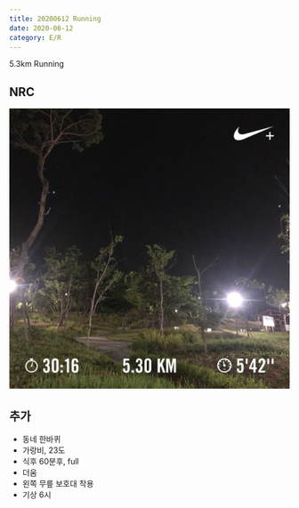 ```yaml
---
title: 20200612 Running 
date: 2020-06-12
category: E/R
---
```


5.3km Running

## NRC

![20200612](/img/20200612.jpg)

## 추가

*   동네 한바퀴
*   가랑비, 23도
*   식후 60분후, full
*   더움
*   왼쪽 무릎 보호대 착용
*   기상 6시
